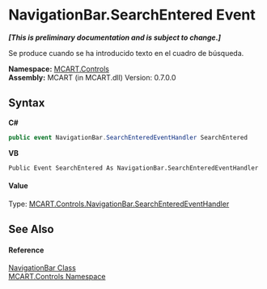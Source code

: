 # NavigationBar.SearchEntered Event
 _**\[This is preliminary documentation and is subject to change.\]**_

Se produce cuando se ha introducido texto en el cuadro de búsqueda.

**Namespace:**&nbsp;<a href="1c9d7a8e-81d4-838a-f87d-7379b253b6ce">MCART.Controls</a><br />**Assembly:**&nbsp;MCART (in MCART.dll) Version: 0.7.0.0

## Syntax

**C#**<br />
``` C#
public event NavigationBar.SearchEnteredEventHandler SearchEntered
```

**VB**<br />
``` VB
Public Event SearchEntered As NavigationBar.SearchEnteredEventHandler
```


#### Value
Type: <a href="42b815c8-8093-2f26-86ca-01256403f998">MCART.Controls.NavigationBar.SearchEnteredEventHandler</a>

## See Also


#### Reference
<a href="f8adee10-4c70-0c35-f2ea-0afdd2e92957">NavigationBar Class</a><br /><a href="1c9d7a8e-81d4-838a-f87d-7379b253b6ce">MCART.Controls Namespace</a><br />